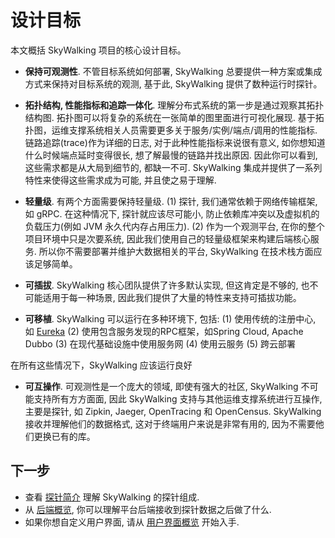 # 设计目标

本文概括 SkyWalking 项目的核心设计目标。

- **保持可观测性**. 不管目标系统如何部署, SkyWalking 总要提供一种方案或集成方式来保持对目标系统的观测, 基于此, SkyWalking 提供了数种运行时探针。

- **拓扑结构, 性能指标和追踪一体化**. 理解分布式系统的第一步是通过观察其拓扑结构图. 拓扑图可以将复杂的系统在一张简单的图里面进行可视化展现. 基于拓扑图，运维支撑系统相关人员需要更多关于服务/实例/端点/调用的性能指标. 链路追踪(trace)作为详细的日志, 对于此种性能指标来说很有意义, 如你想知道什么时候端点延时变得很长, 想了解最慢的链路并找出原因. 因此你可以看到, 这些需求都是从大局到细节的, 都缺一不可. SkyWalking 集成并提供了一系列特性来使得这些需求成为可能, 并且使之易于理解.

- **轻量级**. 有两个方面需要保持轻量级. (1) 探针, 我们通常依赖于网络传输框架, 如 gRPC. 在这种情况下, 探针就应该尽可能小, 防止依赖库冲突以及虚拟机的负载压力(例如 JVM 永久代内存占用压力). (2) 作为一个观测平台, 在你的整个项目环境中只是次要系统, 因此我们使用自己的轻量级框架来构建后端核心服务. 所以你不需要部署并维护大数据相关的平台, SkyWalking 在技术栈方面应该足够简单。

- **可插拔**. SkyWalking 核心团队提供了许多默认实现, 但这肯定是不够的, 也不可能适用于每一种场景, 因此我们提供了大量的特性来支持可插拔功能。

- **可移植**.  SkyWalking 可以运行在多种环境下, 包括:
(1) 使用传统的注册中心, 如 [Eureka](https://github.com/spring-cloud/spring-cloud-netflix)
(2) 使用包含服务发现的RPC框架，如Spring Cloud, Apache Dubbo
(3) 在现代基础设施中使用服务网
(4) 使用云服务
(5) 跨云部署

在所有这些情况下，SkyWalking 应该运行良好

- **可互操作**. 可观测性是一个庞大的领域, 即使有强大的社区, SkyWalking 不可能支持所有方方面面, 因此 SkyWalking 支持与其他运维支撑系统进行互操作, 主要是探针, 如 Zipkin, Jaeger, OpenTracing 和 OpenCensus. SkyWalking 接收并理解他们的数据格式, 这对于终端用户来说是非常有用的, 因为不需要他们更换已有的库。

## 下一步

- 查看 [探针简介](probe-introduction.md) 理解 SkyWalking 的探针组成.
- 从 [后端概览](backend-overview.md), 你可以理解平台后端接收到探针数据之后做了什么.
- 如果你想自定义用户界面, 请从 [用户界面概览](ui-overview.md) 开始入手.
